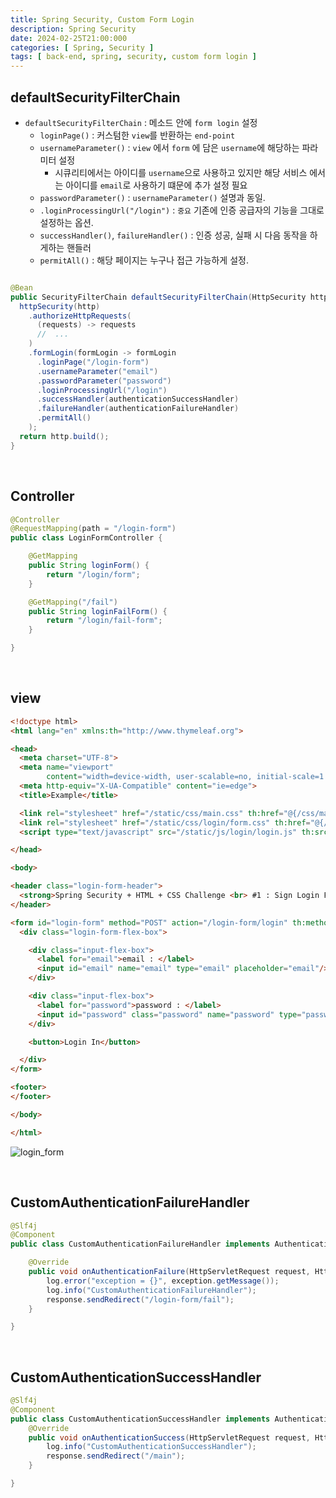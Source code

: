 ```yaml
---
title: Spring Security, Custom Form Login
description: Spring Security
date: 2024-02-25T21:00:000
categories: [ Spring, Security ]
tags: [ back-end, spring, security, custom form login ]
---
```


<h2> defaultSecurityFilterChain </h2>

- ```defaultSecurityFilterChain``` : 메소드 안에 ```form login``` 설정
  - ```loginPage()``` : 커스텀한 ```view```를 반환하는 ```end-point```
  - ```usernameParameter()``` : ```view``` 에서 ```form``` 에 담은 ```username```에 해당하는 파라미터 설정
    - 시큐리티에서는 아이디를 ```username```으로 사용하고 있지만 해당 서비스 에서는 아이디를 ```email```로 사용하기 떄문에 추가 설정 필요
  - ```passwordParameter()``` : ```usernameParameter()``` 설명과 동일.
  - ```.loginProcessingUrl("/login")``` : ```중요``` 기존에 인증 공급자의 기능을 그대로 설정하는 옵션.
  - ```successHandler()```, ```failureHandler()``` : 인증 성공, 실패 시 다음 동작을 하게하는 핸들러
  - ```permitAll()``` : 해당 페이지는 누구나 접근 가능하게 설정.

```java

@Bean
public SecurityFilterChain defaultSecurityFilterChain(HttpSecurity http) throws Exception {
  httpSecurity(http)
    .authorizeHttpRequests(
      (requests) -> requests
      //  ...
    )
    .formLogin(formLogin -> formLogin
      .loginPage("/login-form")
      .usernameParameter("email")
      .passwordParameter("password")
      .loginProcessingUrl("/login")
      .successHandler(authenticationSuccessHandler)
      .failureHandler(authenticationFailureHandler)
      .permitAll()
    );
  return http.build();
}
```

<br>

<h2> Controller </h2>

```java
@Controller
@RequestMapping(path = "/login-form")
public class LoginFormController {

    @GetMapping
    public String loginForm() {
        return "/login/form";
    }

    @GetMapping("/fail")
    public String loginFailForm() {
        return "/login/fail-form";
    }

}
```

<br>

<h2> view </h2>

```html
<!doctype html>
<html lang="en" xmlns:th="http://www.thymeleaf.org">

<head>
  <meta charset="UTF-8">
  <meta name="viewport"
        content="width=device-width, user-scalable=no, initial-scale=1.0, maximum-scale=1.0, minimum-scale=1.0">
  <meta http-equiv="X-UA-Compatible" content="ie=edge">
  <title>Example</title>

  <link rel="stylesheet" href="/static/css/main.css" th:href="@{/css/main.css}">
  <link rel="stylesheet" href="/static/css/login/form.css" th:href="@{/css/login/form.css}">
  <script type="text/javascript" src="/static/js/login/login.js" th:src="@{/js/login/login.js}"></script>

</head>

<body>

<header class="login-form-header">
  <strong>Spring Security + HTML + CSS Challenge <br> #1 : Sign Login Form</strong>
</header>

<form id="login-form" method="POST" action="/login-form/login" th:method="POST" th:action="@{/login}">
  <div class="login-form-flex-box">

    <div class="input-flex-box">
      <label for="email">email : </label>
      <input id="email" name="email" type="email" placeholder="email"/>
    </div>

    <div class="input-flex-box">
      <label for="password">password : </label>
      <input id="password" class="password" name="password" type="password" placeholder="password"/>
    </div>

    <button>Login In</button>

  </div>
</form>

<footer>
</footer>

</body>

</html>
```

![login_form](https://github.com/AngryPig123/AngryPig123.github.io/assets/86225268/e178e604-e241-439e-8f9f-5de8bde29684)


<br>

<h2>CustomAuthenticationFailureHandler</h2>

```java
@Slf4j
@Component
public class CustomAuthenticationFailureHandler implements AuthenticationFailureHandler {

    @Override
    public void onAuthenticationFailure(HttpServletRequest request, HttpServletResponse response, AuthenticationException exception) throws IOException, ServletException {
        log.error("exception = {}", exception.getMessage());
        log.info("CustomAuthenticationFailureHandler");
        response.sendRedirect("/login-form/fail");
    }

}
```

<br>

<h2>CustomAuthenticationSuccessHandler</h2>


```java
@Slf4j
@Component
public class CustomAuthenticationSuccessHandler implements AuthenticationSuccessHandler {
    @Override
    public void onAuthenticationSuccess(HttpServletRequest request, HttpServletResponse response, Authentication authentication) throws IOException, ServletException {
        log.info("CustomAuthenticationSuccessHandler");
        response.sendRedirect("/main");
    }

}
```
